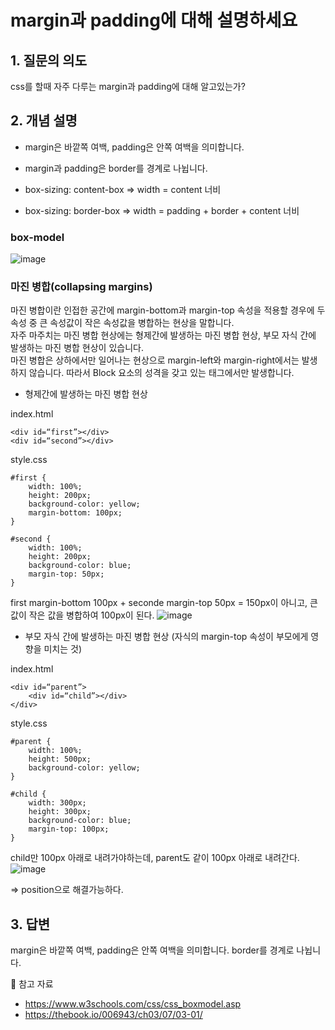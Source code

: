 # margin과 padding에 대해 설명하세요

## 1. 질문의 의도

css를 할때 자주 다루는 margin과 padding에 대해 알고있는가?

## 2. 개념 설명

- margin은 바깥쪽 여백, padding은 안쪽 여백을 의미합니다.   
- margin과 padding은 border를 경계로 나뉩니다.     

- box-sizing: content-box => width = content 너비
- box-sizing: border-box => width = padding + border + content 너비

### box-model
![image](https://user-images.githubusercontent.com/97583339/182293468-c6f89e24-6a1d-4acb-a263-339124b9e0c9.png)

### 마진 병합(collapsing margins)
마진 병합이란 인접한 공간에 margin-bottom과 margin-top 속성을 적용할 경우에 두 속성 중 큰 속성값이 작은 속성값을 병합하는 현상을 말합니다.   
자주 마주치는 마진 병합 현상에는 형제간에 발생하는 마진 병합 현상, 부모 자식 간에 발생하는 마진 병합 현상이 있습니다.  
마진 병합은 상하에서만 일어나는 현상으로 margin-left와 margin-right에서는 발생하지 않습니다. 따라서 Block 요소의 성격을 갖고 있는 태그에서만 발생합니다.  

- 형제간에 발생하는 마진 병합 현상

index.html
```
<div id=“first”></div>
<div id=“second”></div>
```
style.css
```
#first {
    width: 100%;
    height: 200px;
    background-color: yellow;
    margin-bottom: 100px;
}

#second {
    width: 100%;
    height: 200px;
    background-color: blue;
    margin-top: 50px;
}
```
first margin-bottom 100px + seconde margin-top 50px = 150px이 아니고, 큰 값이 작은 값을 병합하여 100px이 된다. 
![image](https://user-images.githubusercontent.com/97583339/182294814-ba1ce21b-5f07-470d-aed9-2a74567d6dbe.png)

- 부모 자식 간에 발생하는 마진 병합 현상 (자식의 margin-top 속성이 부모에게 영향을 미치는 것)

index.html
```
<div id=“parent”>
    <div id=“child”></div>
</div>
```

style.css
```
#parent {
    width: 100%;
    height: 500px;
    background-color: yellow;
}
 
#child {
    width: 300px;
    height: 300px;
    background-color: blue;
    margin-top: 100px;
}
```
child만 100px 아래로 내려가야하는데, parent도 같이 100px 아래로 내려간다.
![image](https://user-images.githubusercontent.com/97583339/182299919-2d7a79e1-b8a8-4b3f-9dc7-a2197af03acf.png)

=> position으로 해결가능하다.

## 3. 답변

margin은 바깥쪽 여백, padding은 안쪽 여백을 의미합니다. border를 경계로 나뉩니다.

🔗 참고 자료
- https://www.w3schools.com/css/css_boxmodel.asp
- https://thebook.io/006943/ch03/07/03-01/
